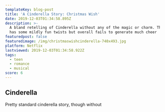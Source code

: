 ```yaml
---
templateKey: blog-post
title: 'A Cinderella Story: Christmas Wish'
date: 2019-12-03T01:34:58.895Z
description: >-
  A bland retelling of Cinderella without any of the magic or charm. This movie
  has some mildly fun twists but overall fails to generate much cheer
featuredpost: false
featuredimage: /img/christmaswishcinderella-740x493.jpg
platform: Netflix
lastviewed: 2019-12-03T01:34:58.922Z
tags:
  - teen
  - romance
  - musical
score: 6
---
```

## Cinderella

Pretty standard cinderella story, though without 
